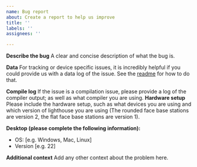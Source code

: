 ```yaml
---
name: Bug report
about: Create a report to help us improve
title: ''
labels: ''
assignees: ''

---
```


**Describe the bug**
A clear and concise description of what the bug is.

**Data**
For tracking or device specific issues, it is incredibly helpful if you could provide us with a data log of the issue. See the [readme](https://github.com/cntools/libsurvive#data-recording) for how to do that.

**Compile log**
If the issue is a compilation issue, please provide a log of the compiler output; as well as what compiler you are using. 
**Hardware setup**
Please include the hardware setup, such as what devices you are using and which version of lighthouse you are using (The rounded face base stations are version 2, the flat face base stations are version 1). 

**Desktop (please complete the following information):**
 - OS: [e.g. Windows, Mac, Linux]
 - Version [e.g. 22]

**Additional context**
Add any other context about the problem here.
